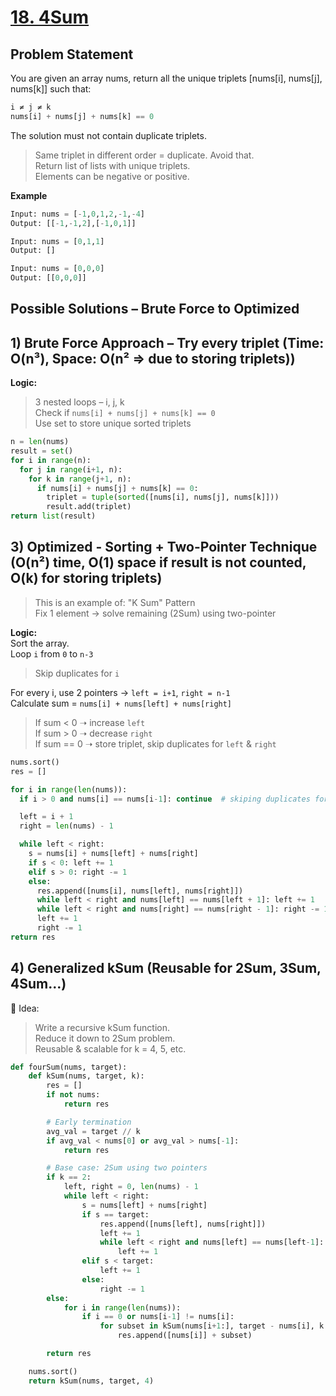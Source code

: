 # [18. 4Sum](https://leetcode.com/problems/4sum/description/)

## Problem Statement
You are given an array nums, return all the unique triplets [nums[i], nums[j], nums[k]] such that:
```python
i ≠ j ≠ k  
nums[i] + nums[j] + nums[k] == 0
```
The solution must not contain duplicate triplets. 
> Same triplet in different order = duplicate. Avoid that.  
> Return list of lists with unique triplets.  
> Elements can be negative or positive.  

**Example**
```python
Input: nums = [-1,0,1,2,-1,-4]
Output: [[-1,-1,2],[-1,0,1]]
```
```python
Input: nums = [0,1,1]
Output: []
```
```python
Input: nums = [0,0,0]
Output: [[0,0,0]]
```
## Possible Solutions – Brute Force to Optimized
## 1) Brute Force Approach – Try every triplet (Time: O(n³), Space: O(n² => due to storing triplets))  
**Logic:**
> 3 nested loops – i, j, k  
> Check if `nums[i] + nums[j] + nums[k] == 0`  
> Use set to store unique sorted triplets  
```python
n = len(nums)
result = set()
for i in range(n):
  for j in range(i+1, n):
    for k in range(j+1, n):
      if nums[i] + nums[j] + nums[k] == 0:
        triplet = tuple(sorted([nums[i], nums[j], nums[k]]))
        result.add(triplet)
return list(result)
```

## 3) Optimized - Sorting + Two-Pointer Technique (O(n²) time, O(1) space if result is not counted, O(k) for storing triplets)  
> This is an example of: "K Sum" Pattern  
> Fix 1 element → solve remaining (2Sum) using two-pointer

**Logic:**  
Sort the array.  
Loop `i` from `0` to `n-3`   
> Skip duplicates for `i`

For every i, use 2 pointers → `left = i+1`, `right = n-1`  
Calculate sum = `nums[i] + nums[left] + nums[right]`    
> If sum < 0 ➝ increase `left`  
> If sum > 0 ➝ decrease `right`  
> If sum == 0 ➝ store triplet, skip duplicates for `left` & `right`    
```python
nums.sort()
res = []

for i in range(len(nums)):
  if i > 0 and nums[i] == nums[i-1]: continue  # skiping duplicates for i

  left = i + 1
  right = len(nums) - 1

  while left < right:
    s = nums[i] + nums[left] + nums[right]
    if s < 0: left += 1
    elif s > 0: right -= 1
    else:
      res.append([nums[i], nums[left], nums[right]])
      while left < right and nums[left] == nums[left + 1]: left += 1   # skiping duplicates for left
      while left < right and nums[right] == nums[right - 1]: right -= 1   # skiping duplicates for right
      left += 1
      right -= 1
return res
```
## 4) Generalized kSum (Reusable for 2Sum, 3Sum, 4Sum...)
🧠 Idea:
> Write a recursive kSum function.  
> Reduce it down to 2Sum problem.  
> Reusable & scalable for k = 4, 5, etc.

```python
def fourSum(nums, target):
    def kSum(nums, target, k):
        res = []
        if not nums:
            return res

        # Early termination
        avg_val = target // k
        if avg_val < nums[0] or avg_val > nums[-1]:
            return res

        # Base case: 2Sum using two pointers
        if k == 2:
            left, right = 0, len(nums) - 1
            while left < right:
                s = nums[left] + nums[right]
                if s == target:
                    res.append([nums[left], nums[right]])
                    left += 1
                    while left < right and nums[left] == nums[left-1]:
                        left += 1
                elif s < target:
                    left += 1
                else:
                    right -= 1
        else:
            for i in range(len(nums)):
                if i == 0 or nums[i-1] != nums[i]:
                    for subset in kSum(nums[i+1:], target - nums[i], k - 1):
                        res.append([nums[i]] + subset)

        return res

    nums.sort()
    return kSum(nums, target, 4)
```
